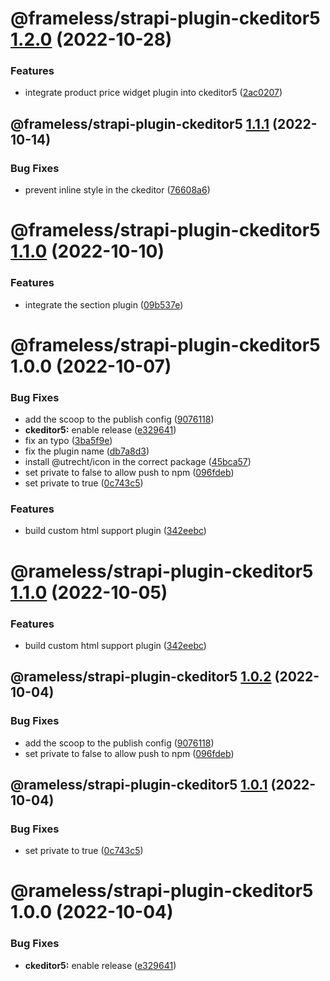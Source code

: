 # @frameless/strapi-plugin-ckeditor5 [1.2.0](https://github.com/frameless/strapi/compare/@frameless/strapi-plugin-ckeditor5@1.1.1...@frameless/strapi-plugin-ckeditor5@1.2.0) (2022-10-28)


### Features

* integrate product price widget plugin into ckeditor5 ([2ac0207](https://github.com/frameless/strapi/commit/2ac0207d1a0193829911de813b6e777df850e261))

## @frameless/strapi-plugin-ckeditor5 [1.1.1](https://github.com/frameless/strapi/compare/@frameless/strapi-plugin-ckeditor5@1.1.0...@frameless/strapi-plugin-ckeditor5@1.1.1) (2022-10-14)


### Bug Fixes

* prevent inline style in the ckeditor ([76608a6](https://github.com/frameless/strapi/commit/76608a6ab7c52b392e170c9c0459b4c3810ff2c5))

# @frameless/strapi-plugin-ckeditor5 [1.1.0](https://github.com/frameless/strapi/compare/@frameless/strapi-plugin-ckeditor5@1.0.0...@frameless/strapi-plugin-ckeditor5@1.1.0) (2022-10-10)


### Features

* integrate the section plugin ([09b537e](https://github.com/frameless/strapi/commit/09b537ebdf6fe01b058e6fb48c080f276dfe2779))

# @frameless/strapi-plugin-ckeditor5 1.0.0 (2022-10-07)


### Bug Fixes

* add the scoop to the publish config ([9076118](https://github.com/frameless/strapi/commit/907611819b2a6b6b010b89a43006921a8df39582))
* **ckeditor5:** enable release ([e329641](https://github.com/frameless/strapi/commit/e329641bc0f59c81e85a0f3f0df1931b67010620))
* fix an typo ([3ba5f9e](https://github.com/frameless/strapi/commit/3ba5f9e7e510ce8bd35e571e88e4ce7cb7ebe3da))
* fix the plugin name ([db7a8d3](https://github.com/frameless/strapi/commit/db7a8d3f3b2a63e210ee0264b1391353a0f8b515))
* install @utrecht/icon in the correct package ([45bca57](https://github.com/frameless/strapi/commit/45bca5782ff384609a3476bda54afd8ca1c669c1))
* set private to false to allow push to npm ([096fdeb](https://github.com/frameless/strapi/commit/096fdeb665dad1c51ca0752ed1de04f5b1a73bed))
* set private to true ([0c743c5](https://github.com/frameless/strapi/commit/0c743c5f64482c20f6ac5bc993e30be05bff8825))


### Features

* build custom html support plugin ([342eebc](https://github.com/frameless/strapi/commit/342eebcd784043f4e8643ee0fd11475077b9828d))

# @rameless/strapi-plugin-ckeditor5 [1.1.0](https://github.com/frameless/strapi/compare/@rameless/strapi-plugin-ckeditor5@1.0.2...@rameless/strapi-plugin-ckeditor5@1.1.0) (2022-10-05)


### Features

* build custom html support plugin ([342eebc](https://github.com/frameless/strapi/commit/342eebcd784043f4e8643ee0fd11475077b9828d))

## @rameless/strapi-plugin-ckeditor5 [1.0.2](https://github.com/frameless/strapi/compare/@rameless/strapi-plugin-ckeditor5@1.0.1...@rameless/strapi-plugin-ckeditor5@1.0.2) (2022-10-04)


### Bug Fixes

* add the scoop to the publish config ([9076118](https://github.com/frameless/strapi/commit/907611819b2a6b6b010b89a43006921a8df39582))
* set private to false to allow push to npm ([096fdeb](https://github.com/frameless/strapi/commit/096fdeb665dad1c51ca0752ed1de04f5b1a73bed))

## @rameless/strapi-plugin-ckeditor5 [1.0.1](https://github.com/frameless/strapi/compare/@rameless/strapi-plugin-ckeditor5@1.0.0...@rameless/strapi-plugin-ckeditor5@1.0.1) (2022-10-04)


### Bug Fixes

* set private to true ([0c743c5](https://github.com/frameless/strapi/commit/0c743c5f64482c20f6ac5bc993e30be05bff8825))

# @rameless/strapi-plugin-ckeditor5 1.0.0 (2022-10-04)


### Bug Fixes

* **ckeditor5:** enable release ([e329641](https://github.com/frameless/strapi/commit/e329641bc0f59c81e85a0f3f0df1931b67010620))
